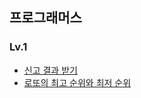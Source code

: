 ## 프로그래머스
### Lv.1
* [신고 결과 받기](https://github.com/youngAaaaa/-/blob/main/%E1%84%89%E1%85%B5%E1%86%AB%E1%84%80%E1%85%A9%20%E1%84%80%E1%85%A7%E1%86%AF%E1%84%80%E1%85%AA%20%E1%84%87%E1%85%A1%E1%86%AE%E1%84%80%E1%85%B5.swift)
* [로또의 최고 순위와 최저 순위](https://github.com/youngAaaaa/algorithm/blob/7cc9701514b26c46d474f6bf2da8315f2a0cfa1e/%E1%84%85%E1%85%A9%E1%84%84%E1%85%A9%E1%84%8B%E1%85%B4%20%E1%84%8E%E1%85%AC%E1%84%80%E1%85%A9%20%E1%84%89%E1%85%AE%E1%86%AB%E1%84%8B%E1%85%B1%E1%84%8B%E1%85%AA%20%E1%84%8E%E1%85%AC%E1%84%8C%E1%85%A5%20%E1%84%89%E1%85%AE%E1%86%AB%E1%84%8B%E1%85%B1.swift)
